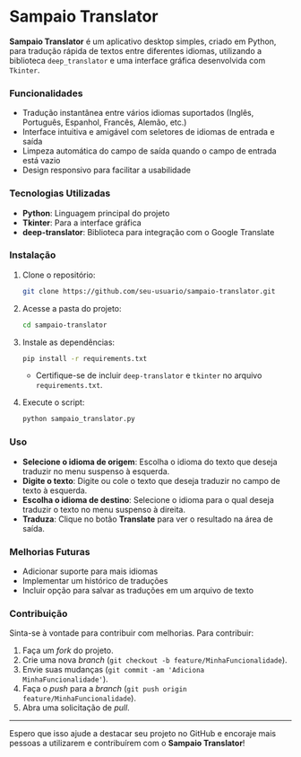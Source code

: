 # Sampaio Translator

**Sampaio Translator** é um aplicativo desktop simples, criado em Python, para tradução rápida de textos entre diferentes idiomas, utilizando a biblioteca `deep_translator` e uma interface gráfica desenvolvida com `Tkinter`.

### Funcionalidades
- Tradução instantânea entre vários idiomas suportados (Inglês, Português, Espanhol, Francês, Alemão, etc.)
- Interface intuitiva e amigável com seletores de idiomas de entrada e saída
- Limpeza automática do campo de saída quando o campo de entrada está vazio
- Design responsivo para facilitar a usabilidade

### Tecnologias Utilizadas
- **Python**: Linguagem principal do projeto
- **Tkinter**: Para a interface gráfica
- **deep-translator**: Biblioteca para integração com o Google Translate

### Instalação
1. Clone o repositório:
   ```bash
   git clone https://github.com/seu-usuario/sampaio-translator.git
   ```
2. Acesse a pasta do projeto:
   ```bash
   cd sampaio-translator
   ```
3. Instale as dependências:
   ```bash
   pip install -r requirements.txt
   ```
   - Certifique-se de incluir `deep-translator` e `tkinter` no arquivo `requirements.txt`.

4. Execute o script:
   ```bash
   python sampaio_translator.py
   ```

### Uso
- **Selecione o idioma de origem**: Escolha o idioma do texto que deseja traduzir no menu suspenso à esquerda.
- **Digite o texto**: Digite ou cole o texto que deseja traduzir no campo de texto à esquerda.
- **Escolha o idioma de destino**: Selecione o idioma para o qual deseja traduzir o texto no menu suspenso à direita.
- **Traduza**: Clique no botão **Translate** para ver o resultado na área de saída.

### Melhorias Futuras
- Adicionar suporte para mais idiomas
- Implementar um histórico de traduções
- Incluir opção para salvar as traduções em um arquivo de texto

### Contribuição
Sinta-se à vontade para contribuir com melhorias. Para contribuir:
1. Faça um *fork* do projeto.
2. Crie uma nova *branch* (`git checkout -b feature/MinhaFuncionalidade`).
3. Envie suas mudanças (`git commit -am 'Adiciona MinhaFuncionalidade'`).
4. Faça o *push* para a *branch* (`git push origin feature/MinhaFuncionalidade`).
5. Abra uma solicitação de *pull*.


---

Espero que isso ajude a destacar seu projeto no GitHub e encoraje mais pessoas a utilizarem e contribuírem com o **Sampaio Translator**!
